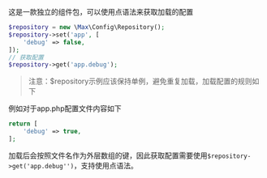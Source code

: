 这是一款独立的组件包，可以使用点语法来获取加载的配置

```php
$repository = new \Max\Config\Repository();
$repository->set('app', [
    'debug' => false,
]);
// 获取配置
$repository->get('app.debug');
```

> 注意：$repository示例应该保持单例，避免重复加载，加载配置的规则如下

例如对于app.php配置文件内容如下

```php
return [
    'debug' => true,
];
```

加载后会按照文件名作为外层数组的键，因此获取配置需要使用`$repository->get('app.debug'')`，支持使用点语法。
